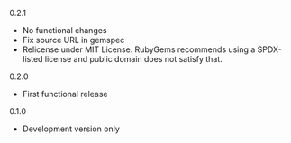 0.2.1
  - No functional changes
  - Fix source URL in gemspec
  - Relicense under MIT License. RubyGems recommends using a SPDX-listed license and public domain does not satisfy that.

0.2.0
  - First functional release

0.1.0
  - Development version only
